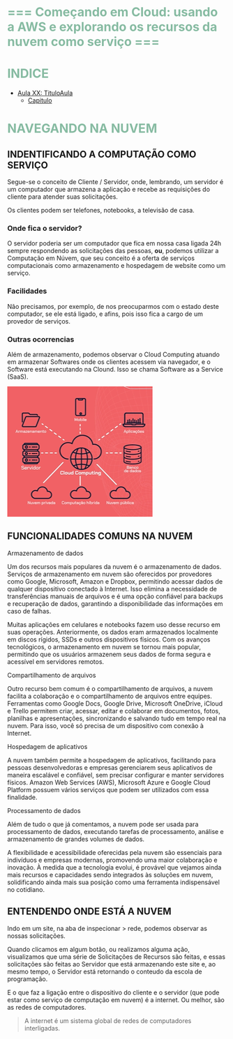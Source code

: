 # <span style="color: #87BBA2">===   Começando em Cloud: usando a AWS e explorando os recursos da nuvem como serviço   ===</span> <!-- omit in toc -->

# <span style="color: #87BBA2">INDICE</span> <!-- omit in toc -->
- [Aula XX: TituloAula](#aula-xx-tituloaula)
  - [Capitulo](#capitulo)

# <span style="color: #87BBA2">NAVEGANDO NA NUVEM</span>

## INDENTIFICANDO A COMPUTAÇÃO COMO SERVIÇO
Segue-se o conceito de Cliente / Servidor, onde, lembrando, um servidor é um computador que armazena a aplicação e recebe as requisições do cliente para atender suas solicitações.

Os clientes podem ser telefones, notebooks, a televisão de casa.

### Onde fica o servidor?
O servidor poderia ser um computador que fica em nossa casa ligada 24h sempre respondendo as solicitações das pessoas, **ou**, podemos utilizar a Computação em Núvem, que seu conceito é a oferta de serviços computacionais como armazenamento e hospedagem de website como um serviço.

### Facilidades
Não precisamos, por exemplo, de nos preocuparmos com o estado deste computador, se ele está ligado, e afins, pois isso fica a cargo de um provedor de serviços.

### Outras ocorrencias
Além de armazenamento, podemos observar o Cloud Computing atuando em armazenar Softwares onde os clientes acessem via navegador, e o Software está executando na Clound. Isso se chama Software as a Service (SaaS).

![alt text](assets/diagrama_cloud_computing.png)

## FUNCIONALIDADES COMUNS NA NUVEM

Armazenamento de dados

Um dos recursos mais populares da nuvem é o armazenamento de dados. Serviços de armazenamento em nuvem são oferecidos por provedores como Google, Microsoft, Amazon e Dropbox, permitindo acessar dados de qualquer dispositivo conectado à Internet. Isso elimina a necessidade de transferências manuais de arquivos e é uma opção confiável para backups e recuperação de dados, garantindo a disponibilidade das informações em caso de falhas.

Muitas aplicações em celulares e notebooks fazem uso desse recurso em suas operações. Anteriormente, os dados eram armazenados localmente em discos rígidos, SSDs e outros dispositivos físicos. Com os avanços tecnológicos, o armazenamento em nuvem se tornou mais popular, permitindo que os usuários armazenem seus dados de forma segura e acessível em servidores remotos.

Compartilhamento de arquivos

Outro recurso bem comum é o compartilhamento de arquivos, a nuvem facilita a colaboração e o compartilhamento de arquivos entre equipes. Ferramentas como Google Docs, Google Drive, Microsoft OneDrive, iCloud e Trello permitem criar, acessar, editar e colaborar em documentos, fotos, planilhas e apresentações, sincronizando e salvando tudo em tempo real na nuvem. Para isso, você só precisa de um dispositivo com conexão à Internet.

Hospedagem de aplicativos

A nuvem também permite a hospedagem de aplicativos, facilitando para pessoas desenvolvedoras e empresas gerenciarem seus aplicativos de maneira escalável e confiável, sem precisar configurar e manter servidores físicos. Amazon Web Services (AWS), Microsoft Azure e Google Cloud Platform possuem vários serviços que podem ser utilizados com essa finalidade.

Processamento de dados

Além de tudo o que já comentamos, a nuvem pode ser usada para processamento de dados, executando tarefas de processamento, análise e armazenamento de grandes volumes de dados.

A flexibilidade e acessibilidade oferecidas pela nuvem são essenciais para indivíduos e empresas modernas, promovendo uma maior colaboração e inovação. À medida que a tecnologia evolui, é provável que vejamos ainda mais recursos e capacidades sendo integrados às soluções em nuvem, solidificando ainda mais sua posição como uma ferramenta indispensável no cotidiano.

## ENTENDENDO ONDE ESTÁ A NUVEM
Indo em um site, na aba de inspecionar > rede, podemos observar as nossas solicitações.

Quando clicamos em algum botão, ou realizamos alguma ação, visualizamos que uma série de Solicitações de Recursos são feitas, e essas solicitações são feitas ao Servidor que está armazenando este site e, ao mesmo tempo, o Servidor está retornando o conteudo da escola de programação.

E o que faz a ligação entre o dispositivo do cliente e o servidor (que pode estar como serviço de computação em nuvem) é a internet. Ou melhor, são as redes de computadores.
> A internet é um sistema global de redes de computadores interligadas.